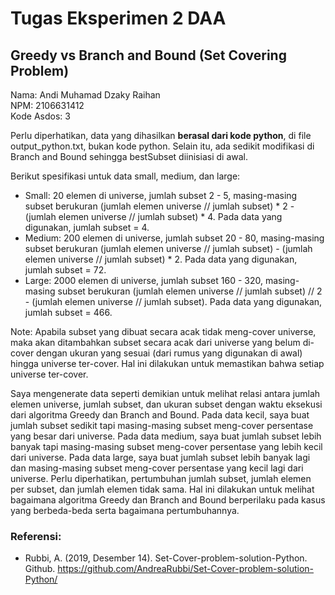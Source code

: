 # Tugas Eksperimen 2 DAA
## Greedy vs Branch and Bound (Set Covering Problem)

Nama: Andi Muhamad Dzaky Raihan <br>
NPM: 2106631412 <br>
Kode Asdos: 3 <br>

Perlu diperhatikan, data yang dihasilkan **berasal dari kode python**, di file output_python.txt, bukan kode python. Selain itu, ada sedikit modifikasi di Branch and Bound sehingga bestSubset diinisiasi di awal.

Berikut spesifikasi untuk data small, medium, dan large:
* Small: 20 elemen di universe, jumlah subset 2 - 5, masing-masing subset berukuran (jumlah elemen universe // jumlah subset) * 2 -  (jumlah elemen universe // jumlah subset) * 4. Pada data yang digunakan, jumlah subset = 4.
* Medium: 200 elemen di universe, jumlah subset 20 - 80, masing-masing subset berukuran (jumlah elemen universe // jumlah subset) -  (jumlah elemen universe // jumlah subset) * 2. Pada data yang digunakan, jumlah subset = 72.
* Large: 2000 elemen di universe, jumlah subset 160 - 320, masing-masing subset berukuran (jumlah elemen universe // jumlah subset) // 2 -  (jumlah elemen universe // jumlah subset). Pada data yang digunakan, jumlah subset = 466.

Note: Apabila subset yang dibuat secara acak tidak meng-cover universe, maka akan ditambahkan subset secara acak dari universe yang belum di-cover dengan ukuran yang sesuai (dari rumus yang digunakan di awal) hingga universe ter-cover. Hal ini dilakukan untuk memastikan bahwa setiap universe ter-cover.

Saya mengenerate data seperti demikian untuk melihat relasi antara jumlah elemen universe, jumlah subset, dan ukuran subset dengan waktu eksekusi dari algoritma Greedy dan Branch and Bound. Pada data kecil, saya buat jumlah subset sedikit tapi masing-masing subset meng-cover persentase yang besar dari universe. Pada data medium, saya buat jumlah subset lebih banyak tapi masing-masing subset meng-cover persentase yang lebih kecil dari universe. Pada data large, saya buat jumlah subset lebih banyak lagi dan masing-masing subset meng-cover persentase yang kecil lagi dari universe. Perlu diperhatikan, pertumbuhan jumlah subset, jumlah elemen per subset, dan jumlah elemen tidak sama. Hal ini dilakukan untuk melihat bagaimana algoritma Greedy dan Branch and Bound berperilaku pada kasus yang berbeda-beda serta bagaimana pertumbuhannya.

### Referensi:
* Rubbi, A. (2019, Desember 14). Set-Cover-problem-solution-Python. Github. https://github.com/AndreaRubbi/Set-Cover-problem-solution-Python/